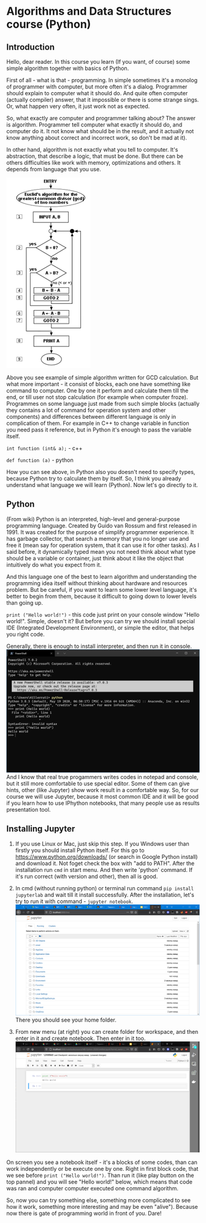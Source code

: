 # Algorithms and Data Structures course (Python)
## Introduction
Hello, dear reader. In this course you learn (If you want, of course) some simple algorithm together with basics of Python.

First of all - what is that - programming. In simple sometimes it's a monolog of programmer with computer, but more often it's a dialog. Programmer should explain to computer what it should do. And quite often computer (actually compiler) answer, that it impossible or there is some strange sings. Or, what happen very often, it just work not as expected.

So, what exactly are computer and programmer talking about? The answer is algorithm. Programmer tell computer what exactly it should do, and computer do it. It not know what should be in the result, and it actually not know anything about correct and incorrect work, so don't be mad at it).

In other hand, algorithm is not exactly what you tell to computer. It's abstraction, that describe a logic, that must be done. But there can be others difficulties like work with memory, optimizations and others. It depends from language that you use.

![algorithm_example](Algorithm_example.png)

Above you see example of simple algorithm written for GCD calculation. But what more important - it consist of blocks, each one have something like command to computer. One by one it perform and calculate them till the end, or till user not stop calculation (for example when computer froze). Programmes on some language just made from such simple blocks (actually they contains a lot of command for operation system and other components) and differences between different language is only in complication of them. For example in C++ to change variable in function you need pass it reference, but in Python it's enough to pass the variable itself. 

`int function (int& a);` - c++

`def function (a)` - python

How you can see above, in Python also you doesn't need to specify types, because Python try to calculate them by itself. So, I think you already understand what language we will learn (Python). Now let's go directly to it.

## Python
(From wiki) Python is an interpreted, high-level and general-purpose programming language. Created by Guido van Rossum and first released in 1991. It was created for the purpose of simplify programmer experience. It has garbage collector, that search a memory that you no longer use and free it (mean say for operation system, that it can use it for other tasks). As I said before, it dynamically typed mean you not need think about what type should be a variable or container, just think about it like the object that intuitively do what you expect from it.

And this language one of the best to learn algorithm and understanding the programming idea itself without thinking about hardware and resources problem. But be careful, if you want to learn some lower level language, it's better to begin from them, because it difficult to going down to lower levels than going up.

`print ("Hello world!")` - this code just print on your console window "Hello world!". Simple, doesn't it? But before you can try we should install special IDE (Integrated Development Environment), or simple the editor, that helps you right code.

Generally, there is enough to install interpreter, and then run it in console.
![interpreter](interpreter.PNG)
And I know that real true progammers writes codes in notepad and console, but it still more comfortable to use special editor. Some of them can give hints, other (like Jupyter) show work result in a comfortable way. So, for our course we will use Jupyter, because it most common IDE and it will be good if you learn how to use IPhython notebooks, that many people use as results presentation tool.

## Installing Jupyter

1. If you use Linux or Mac, just skip this step. If you Windows user than firstly you should install Python itself. For this go to https://www.python.org/downloads/ (or search in Google Python install) and download it. Not foget check the box with "add to PATH". After the installation run `cmd` in start menu. And then write 'python' command. If it's run correct (with version and other), then all is good.

2. In cmd (without running python) or terminal run command  `pip install jupyterlab` and wait till it install successfully. After the installation, let's try to run it with command - `jupyter notebook`. 
![jupyter](jupyter.PNG)
There you should see your home folder.
3. From new menu (at right) you can create folder for workspace, and then enter in it and create notebook. Then enter in it too.
![notebook](notebook.PNG)

On screen you see a notebook itself - it's a blocks of some codes, than can work independently or be execute one by one. Right in first block code, that we see before `print ("Hello world!")`. Than run it (like play button on the top pannel) and you will see "Hello world!" below, which means that code was ran and computer computer executed one command algorithm.

So, now you can try something else, something more complicated to see how it work, something more interesting and may be even "alive"). Because now there is gate of programming world in front of you. Dare!
